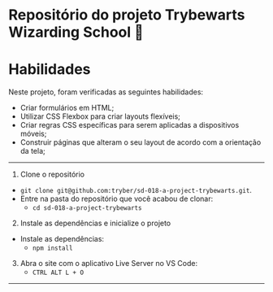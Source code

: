 # Repositório do projeto Trybewarts Wizarding School :mage:

# Habilidades

Neste projeto, foram verificadas as seguintes habilidades:

* Criar formulários em HTML;
* Utilizar CSS Flexbox para criar layouts flexíveis;
* Criar regras CSS específicas para serem aplicadas a dispositivos móveis;
* Construir páginas que alteram o seu layout de acordo com a orientação da tela;

---

1. Clone o repositório
  * `git clone git@github.com:tryber/sd-018-a-project-trybewarts.git`.
  * Entre na pasta do repositório que você acabou de clonar:
    * `cd sd-018-a-project-trybewarts`

2. Instale as dependências e inicialize o projeto
  * Instale as dependências:
    * `npm install`

3. Abra o site com o aplicativo Live Server no VS Code:
    * `CTRL ALT L + O`

---
